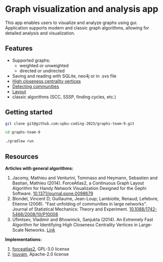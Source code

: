 # Graph visualization and analysis app

This app enables users to visualize and analyze graphs using gui. 
Application supports modern and classic graph algorithms, allowing for detailed analysis and visualization.

## Features
- Supported graphs: 
  - weighted or unweighted 
  - directed or undirected
- Saving and reading with SQLite, neo4j or in .svs file
- [High closeness centrality vertices](https://www.researchgate.net/publication/281414046_An_Extremely_Fast_Algorithm_for_Identifying_High_Closeness_Centrality_Vertices_in_Large-Scale_Networks)
- [Detecting communities](https://en.wikipedia.org/wiki/Louvain_method)
- [Layout](https://www.researchgate.net/publication/262977655_ForceAtlas2_a_Continuous_Graph_Layout_Algorithm_for_Handy_Network_Visualization_Designed_for_the_Gephi_Software)
- classic algorithms (SCC, SSSP, finding cycles, etc.)

## Getting started

```bash
git clone git@github.com:spbu-coding-2023/graphs-team-9.git

cd graphs-team-9

./gradlew run
```

## Resources

**Articles with general algorithms:**
1. Jacomy, Mathieu and Venturini, Tommaso and Heymann, Sebastien and Bastian, Mathieu (2014). ForceAtlas2, a Continuous Graph Layout Algorithm for Handy Network Visualization Designed for the Gephi Software. [10.1371/journal.pone.0098679](https://www.researchgate.net/publication/262977655_ForceAtlas2_a_Continuous_Graph_Layout_Algorithm_for_Handy_Network_Visualization_Designed_for_the_Gephi_Software)
2. Blondel, Vincent D; Guillaume, Jean-Loup; Lambiotte, Renaud; Lefebvre, Etienne (2008). "Fast unfolding of communities in large networks". Journal of Statistical Mechanics: Theory and Experiment. [10.1088/1742-5468/2008/10/P10008](https://iopscience.iop.org/article/10.1088/1742-5468/2008/10/P10008)
3. Ufimtsev, Vladimir and Bhowmick, Sanjukta (2014). An Extremely Fast Algorithm for Identifying High Closeness Centrality Vertices in Large-Scale Networks. [Link](https://www.researchgate.net/publication/281414046_An_Extremely_Fast_Algorithm_for_Identifying_High_Closeness_Centrality_Vertices_in_Large-Scale_Networks)


**Implementations:**
1. [forceatlas2](https://github.com/bhargavchippada/forceatlas2/tree/master), GPL-3.0 license
2. [louvain](https://github.com/JetBrains-Research/louvain/tree/main), Apache-2.0 license
